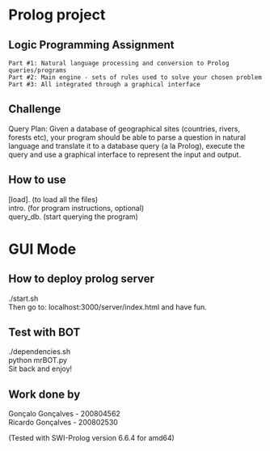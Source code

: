 # Prolog project
## Logic Programming Assignment

    Part #1: Natural language processing and conversion to Prolog queries/programs
    Part #2: Main engine - sets of rules used to solve your chosen problem
    Part #3: All integrated through a graphical interface

## Challenge
Query Plan: Given a database of geographical sites (countries, rivers, forests etc), your program should be able to parse a question in natural language and translate it to a database query (a la Prolog), execute the query and use a graphical interface to represent the input and output.

## How to use
[load].   (to load all the files)  
intro.    (for program instructions, optional)  
query_db. (start querying the program)  

# GUI Mode
## How to deploy prolog server
./start.sh  
Then go to: localhost:3000/server/index.html and have fun.

## Test with BOT
./dependencies.sh  
python mrBOT.py  
Sit back and enjoy!

## Work done by
Gonçalo Gonçalves - 200804562  
Ricardo Gonçalves - 200802530

(Tested with SWI-Prolog version 6.6.4 for amd64)
